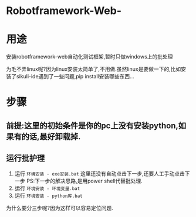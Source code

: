 # Robotframework-Web-
# 用途
安装robotframework-web自动化测试框架,暂时只做windows上的批处理

为毛不弄linux呢?因为linux安装太简单了,不用做.虽然linux是要做一下的,比如安装了sikuli-ide遇到了一些问题,pip install安装哪些东西...
# 步骤
## 前提:这里的初始条件是你的pc上没有安装python,如果有的话,最好卸载掉.
## 运行批护理
1. 运行 `环境安装 - exe安装.bat`
这里还没有自动点击下一步,还要人工手动点击下一步
PS:下一步的解决思路,是用power shell代替批处理.
2. 运行 `环境安装 - 环境变量.bat`
3. 运行 `环境安装 - python库.bat`

为什么要分三步呢?因为这样可以容易定位问题.
